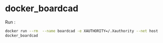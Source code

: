 # docker_boardcad

Run :

```bash
docker run --rm  --name boardcad -e XAUTHORITY=/.Xauthority --net host -v /tmp/.X11-unix:/tmp/.X11-unix -v ~/.Xauthority:/.Xauthority  -e DISPLAY=:0.0 alogo53/
docker_boardcad 
```
